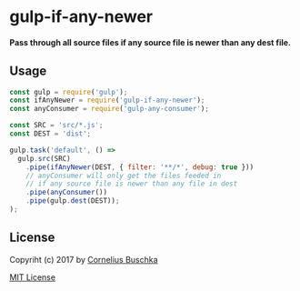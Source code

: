 # gulp-if-any-newer

#### Pass through all source files if any source file is newer than any dest file.

## Usage

```js
const gulp = require('gulp');
const ifAnyNewer = require('gulp-if-any-newer');
const anyConsumer = require('gulp-any-consumer');

const SRC = 'src/*.js';
const DEST = 'dist';

gulp.task('default', () =>
  gulp.src(SRC)
    .pipe(ifAnyNewer(DEST, { filter: '**/*', debug: true }))
    // anyConsumer will only get the files feeded in
    // if any source file is newer than any file in dest
    .pipe(anyConsumer())
    .pipe(gulp.dest(DEST));
);
```

## License

Copyriht (c) 2017 by [Cornelius Buschka](https://github.com/cbuschka)

[MIT License](license)
